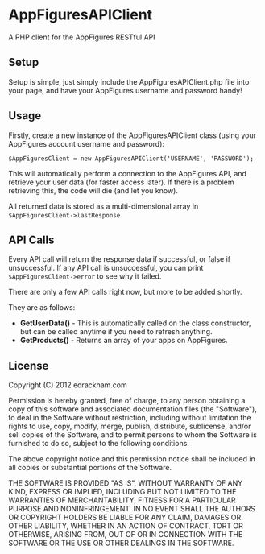 AppFiguresAPIClient
===================

A PHP client for the AppFigures RESTful API


Setup
-----

Setup is simple, just simply include the AppFiguresAPIClient.php file into your page, and have your AppFigures username and password handy!


Usage
-----

Firstly, create a new instance of the AppFiguresAPIClient class (using your AppFigures account username and password):

`$AppFiguresClient = new AppFiguresAPIClient('USERNAME', 'PASSWORD');`

This will automatically perform a connection to the AppFigures API, and retrieve your user data (for faster access later). If there is a problem retrieving this, the code will die (and let you know).

All returned data is stored as a multi-dimensional array in `$AppFiguresClient->lastResponse`.

API Calls
---------

Every API call will return the response data if successful, or false if unsuccessful. If any API call is unsuccessful, you can print `$AppFiguresClient->error` to see why it failed.

There are only a few API calls right now, but more to be added shortly.

They are as follows:

- **GetUserData()** - This is automatically called on the class constructor, but can be called anytime if you need to refresh anything.
- **GetProducts()** - Returns an array of your apps on AppFigures.


License
--------

Copyright (C) 2012 edrackham.com

Permission is hereby granted, free of charge, to any person obtaining a copy of this software and associated documentation files (the "Software"), to deal in the Software without restriction, including without limitation the rights to use, copy, modify, merge, publish, distribute, sublicense, and/or sell copies of the Software, and to permit persons to whom the Software is furnished to do so, subject to the following conditions:

The above copyright notice and this permission notice shall be included in all copies or substantial portions of the Software.

THE SOFTWARE IS PROVIDED "AS IS", WITHOUT WARRANTY OF ANY KIND, EXPRESS OR IMPLIED, INCLUDING BUT NOT LIMITED TO THE WARRANTIES OF MERCHANTABILITY, FITNESS FOR A PARTICULAR PURPOSE AND NONINFRINGEMENT. IN NO EVENT SHALL THE AUTHORS OR COPYRIGHT HOLDERS BE LIABLE FOR ANY CLAIM, DAMAGES OR OTHER LIABILITY, WHETHER IN AN ACTION OF CONTRACT, TORT OR OTHERWISE, ARISING FROM, OUT OF OR IN CONNECTION WITH THE SOFTWARE OR THE USE OR OTHER DEALINGS IN THE SOFTWARE.